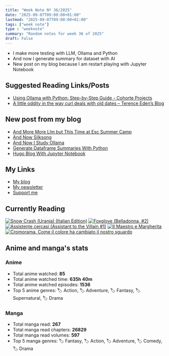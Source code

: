 ```yaml
---
title: "Week Note Nº 36/2025"
date: "2025-09-07T09:00:00+01:00"
lastmod: "2025-09-07T09:00:00+01:00"
tags: ["week note"]
type : "weeknote"
summary: "Random notes for week 36 of 2025"
draft: False
---
```


- I make more testing with LLM, Ollama and Python
- And now I generate summary for dataset with AI
- New post on my blog because I am restart playing with Jupyter Notebook

## Suggested Reading Links/Posts
- [Using Ollama with Python: Step-by-Step Guide - Cohorte Projects](https://www.cohorte.co/blog/using-ollama-with-python-step-by-step-guide?utm_source=fundor333.com)
- [A little oddity in the way curl deals with old dates – Terence Eden’s Blog](https://shkspr.mobi/blog/2025/09/a-little-oddity-in-the-way-curl-deals-with-old-dates/?utm_source=fundor333.com)
## New post from my blog
- [And More More Llm but This Time at Esc Summer Camp](https://fundor333.com/micro/2025/09/and-more-more-llm-but-this-time-at-/?utm_source=fundor333.com)
- [And Now Silksong](https://fundor333.com/micro/2025/09/and-now-silksong/?utm_source=fundor333.com)
- [And Now I Study Ollama](https://fundor333.com/micro/2025/09/and-now-i-study-ollama/?utm_source=fundor333.com)
- [Generate Dataframe Summaries With Python](https://fundor333.com/post/2025/generate-dataframe-summaries-with-python/?utm_source=fundor333.com)
- [Hugo Blog With Jupyter Notebook](https://fundor333.com/post/2025/hugo-blog-with-jupyter-notebook/?utm_source=fundor333.com)

## My Links
- [My blog](https://www.fundor333.com)
- [My newsletter](https://newsletter.digitaltearoom.com)
- [Support me](https://ko-fi.com/fundor333)

## Currently Reading
[![Snow Crash (Urania) (Italian Edition)](https://i.gr-assets.com/images/S/compressed.photo.goodreads.com/books/1718899658l/209061970._SX98_.jpg)](https://www.goodreads.com/review/show/7829844133?utm_medium=api&utm_source=rss) [![Foxglove (Belladonna, #2)](https://i.gr-assets.com/images/S/compressed.photo.goodreads.com/books/1677904559l/74891101._SX98_.jpg)](https://www.goodreads.com/review/show/7800324980?utm_medium=api&utm_source=rss) [![Assistente cercasi (Assistant to the Villain #1)](https://i.gr-assets.com/images/S/compressed.photo.goodreads.com/books/1712603576l/211060482._SX98_.jpg)](https://www.goodreads.com/review/show/7698115029?utm_medium=api&utm_source=rss) [![Il Maestro e Margherita](https://i.gr-assets.com/images/S/compressed.photo.goodreads.com/books/1449182290l/28095021._SX98_.jpg)](https://www.goodreads.com/review/show/7613476820?utm_medium=api&utm_source=rss) [![Cromorama. Come il colore ha cambiato il nostro sguardo](https://i.gr-assets.com/images/S/compressed.photo.goodreads.com/books/1505808761l/36266532._SX98_.jpg)](https://www.goodreads.com/review/show/5993206761?utm_medium=api&utm_source=rss) 

## Anime and manga's stats

### **Anime**
- Total anime watched: **85**
- Total anime watched time: **635h 40m**
- Total anime watched episodes: **1536**
- Top 5 anime genres: 🏷️ Action, 🏷️ Adventure, 🏷️ Fantasy, 🏷️ Supernatural, 🏷️ Drama

### **Manga**
- Total manga read: **267**
- Total manga read chapters: **26829**
- Total manga read volumes: **597**
- Top 5 manga genres: 🏷️ Fantasy, 🏷️ Action, 🏷️ Adventure, 🏷️ Comedy, 🏷️ Drama
